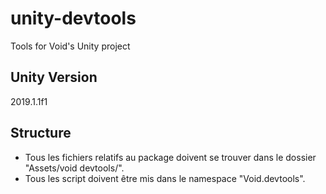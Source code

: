 # unity-devtools
Tools for Void's Unity project

## Unity Version
2019.1.1f1

## Structure
- Tous les fichiers relatifs au package doivent se trouver dans le dossier "Assets/void devtools/".
- Tous les script doivent être mis dans le namespace "Void.devtools".
